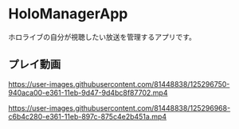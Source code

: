 # HoloManagerApp

ホロライブの自分が視聴したい放送を管理するアプリです。

## プレイ動画

https://user-images.githubusercontent.com/81448838/125296750-940aca00-e361-11eb-9d47-9d4bc8f87702.mp4

https://user-images.githubusercontent.com/81448838/125296968-c6b4c280-e361-11eb-897c-875c4e2b451a.mp4

